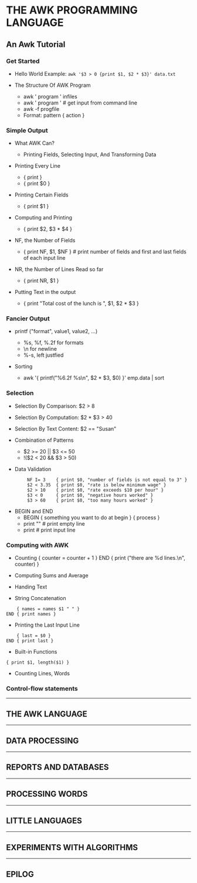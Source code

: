 THE AWK PROGRAMMING LANGUAGE
============================


An Awk Tutorial
---------------



### Get Started

- Hello World Example: `awk '$3 > 0 {print $1, $2 * $3}' data.txt`

- The Structure Of AWK Program
    - awk ' program ' infiles
    - awk ' program ' # get input from command line
    - awk -f progfile <optional list of input files> 
    - Format: pattern { action }


### Simple Output

- What AWK Can? 
    - Printing Fields, Selecting Input, And Transforming Data

- Printing Every Line 
    - { print }
    - { print $0 }

- Printing Certain Fields
    - { print $1 }

- Computing and Printing
    - { print $2, $3 * $4 }

- NF, the Number of Fields
    - { print NF, $1, $NF } # print number of fields and first and last fields of each input line

- NR, the Number of Lines Read so far
    - { print NR, $1 }

- Putting Text in the output 
    - { print "Total cost of the lunch is ", $1, $2 * $3 }


### Fancier Output 

- printf ("format",  value1, value2, ...)
    - %s, %f, %.2f for formats
    - \n for newline
    - %-s, left justfied

- Sorting
    - awk '{ printf("%6.2f %s\n", $2 * $3, $0) }' emp.data | sort

### Selection

- Selection By Comparison: $2 > 8

- Selection By Computation: $2 * $3  > 40

- Selection By Text Content: $2 == "Susan"

- Combination of Patterns
    - $2 >= 20 || $3 <= 50
    - !($2 < 20 && $3 > 50) 

- Data Validation

```
        NF I= 3    { print $0, "number of fields is not equal to 3" }
        $2 < 3.35  { print $0, "rate is below minimum wage" }
        $2 > 10	   { print $0, "rate exceeds $10 per hour" }
        $3 < 0	   { print $0, "negative hours worked" }
        $3 > 60	   { print $0, "too many hours worked" }
```

- BEGIN and END
    - BEGIN { something you want to do at begin } { process }
    - print "" # print empty line
    - print    # print input line


### Computing with AWK

- Counting 
{ counter = counter + 1 }
END { print ("there are %d lines.\n", counter) }

- Computing Sums and Average

- Handing Text

- String Concatenation

```
    { names = names $1 " " }
END { print names }
```

- Printing the Last Input Line

```
    { last = $0 }
END { print last }
```

- Built-in Functions

```
{ print $1, length($1) }
```

- Counting Lines, Words







### Control-flow statements







---

THE AWK LANGUAGE
----------------



---


DATA PROCESSING
---------------


---



REPORTS AND DATABASES 
---






---

PROCESSING WORDS
----------------



---

LITTLE LANGUAGES
----------------


---




EXPERIMENTS WITH ALGORITHMS
--------------------------- 








---

EPILOG
------








